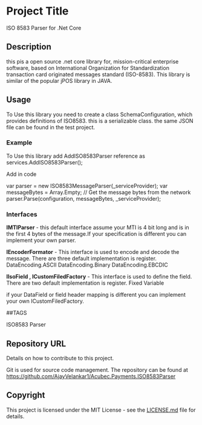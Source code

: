 # Project Title
ISO 8583 Parser for .Net Core

## Description
this pis a open source .net core library for, mission-critical enterprise software, based on International Organization for Standardization transaction card originated messages standard (ISO-8583). 
This library is similar  of the popular jPOS library in JAVA.

## Usage
To Use this library you need to create a class SchemaConfiguration, which provides definitions of ISO8583.
this  is a serializable class. the same JSON file can be found in the test project.


### Example
 
 To Use this library add AddISO8583Parser reference as 
 services.AddISO8583Parser();
 
 Add in code

 var parser = new ISO8583MessageParser(_serviceProvider);
 var messageBytes = Array<byte>.Empty; // Get the message bytes from the network
 parser.Parse(configuration, messageBytes, _serviceProvider);

### Interfaces

**IMTIParser** - this default interface assume your MTI is 4 bit long and is in the first 4 bytes of the message.If your specification is different you can implement your own parser.

**IEncoderFormator** - This interface is used to encode and decode the message. There are three default implementation is register. 
DataEncoding.ASCII
DataEncoding.Binary
DataEncoding.EBCDIC


**IIsoField , ICustomFiledFactory** - This interface is used to define the field. There are two default implementation is register.
Fixed
Variable

if your DataField or field header mapping is different you can implement your own ICustomFiledFactory.

##TAGS

ISO8583 Parser


##  Repository URL 

Details on how to contribute to this project.

Git is used for source code management. The repository can be found at
https://github.com/AjayVelankar1/Acubec.Payments.ISO8583Parser

## Copyright
This project is licensed under the MIT License - see the [LICENSE.md](LICENSE.md) file for details.
